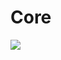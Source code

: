 Core
====
<a href="https://travis-ci.org/andyfarkas/Core/"><img src="https://api.travis-ci.org/andyfarkas/Core.png"/></a>

